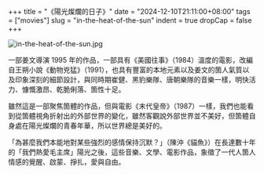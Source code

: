 +++
title = "《陽光燦爛的日子》"
date = "2024-12-10T21:11:00+08:00"
tags = ["movies"]
slug = "in-the-heat-of-the-sun"
indent = true
dropCap = false
+++

![in-the-heat-of-the-sun.jpg](/images/in-the-heat-of-the-sun.jpg)

一部姜文導演 1995 年的作品，一部具有《美國往事》（1984）溫度的電影，改編自王朔小說《動物兇猛》（1991），也具有豐富的本地元素以及姜文的箇人氣質以及印象深刻的細節設計，與同時期崔健、黑豹樂隊、唐朝樂隊的音樂一樣，明快活力、慷慨激昂、乾脆俐落、箇性十足。

雖然這是一部聚焦箇體的作品，但與電影《末代皇帝》（1987）一樣，我們也能看到從箇體視角折射出的外部世界的變化，雖然客觀說外部世界並不美好，但箇體自身處在陽光燦爛的青春年華，所以世界總是美好的。

「為甚麼我們本能地對某些強烈的感情保持沉默？」（陳沖《貓魚》）在長達數十年的「我們熱愛毛主席」陽光之後，這些音樂、文學、電影作品，象徵了一代人箇人情感的覺醒、啟蒙、掙扎，愛與自由。